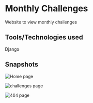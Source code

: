 # Monthly Challenges

Website to view monthly challenges

## Tools/Technologies used
Django

## Snapshots

![Home page](https://github.com/SaiAnveshKanchi/Images/blob/main/IMG_20220625_062513.jpg)

![challenges page](https://github.com/SaiAnveshKanchi/Images/blob/main/IMG_20220625_062524.jpg)

![404 page](https://github.com/SaiAnveshKanchi/Images/blob/main/IMG_20220625_062538.jpg)

